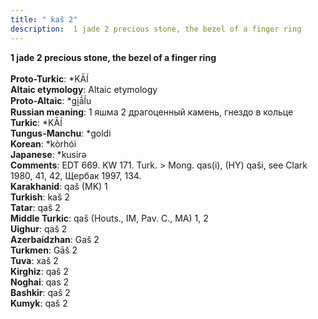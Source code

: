 ```yaml
---
title: " kaš 2"
description:  1 jade 2 precious stone, the bezel of a finger ring
---
```

<p data-pagefind-weight="0.5">
<strong> 1 jade 2 precious stone, the bezel of a finger ring</strong><br><br>
<strong>Proto-Turkic</strong>:  *KĀĺ<br>
<strong>Altaic etymology</strong>:  Altaic etymology<br>
<strong> Proto-Altaic</strong>:  *gi̯ā́ĺu<br>
<strong>Russian meaning</strong>:  1 яшма 2 драгоценный камень, гнездо в кольце<br>
<strong>Turkic</strong>:  *KĀĺ<br>
<strong>Tungus-Manchu</strong>:  *goldi<br>
<strong>Korean</strong>:  *kòrhói<br>
<strong>Japanese</strong>:  *kusirǝ<br>
<strong>Comments</strong>:  EDT 669. KW 171. Turk. > Mong. qas(i), (HY) qaši, see Clark 1980, 41, 42, Щербак 1997, 134.<br>
<strong>Karakhanid</strong>:  qaš (MK) 1<br>
<strong>Turkish</strong>:  kaš 2<br>
<strong>Tatar</strong>:  qaš 2<br>
<strong>Middle Turkic</strong>:  qaš (Houts., IM, Pav. C., MA) 1, 2<br>
<strong>Uighur</strong>:  qaš 2<br>
<strong>Azerbaidzhan</strong>:  Gaš 2<br>
<strong>Turkmen</strong>:  Gāš 2<br>
<strong>Tuva</strong>:  xaš 2<br>
<strong>Kirghiz</strong>:  qaš 2<br>
<strong>Noghai</strong>:  qas 2<br>
<strong>Bashkir</strong>:  qaš 2<br>
<strong>Kumyk</strong>:  qaš 2<br>

</p>
